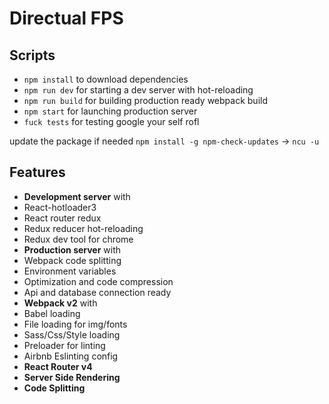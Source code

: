 Directual FPS
=========================
Scripts
---------------
- `npm install` to download dependencies
- `npm run dev` for starting a dev server with hot-reloading
- `npm run build` for building production ready webpack build
- `npm start` for launching production server
- `fuck tests` for testing google your self rofl

update the package if needed `npm install -g npm-check-updates` -> `ncu -u`

Features
--------
- **Development server** with
 - React-hotloader3
 - React router redux
 - Redux reducer hot-reloading
 - Redux dev tool for chrome
- **Production server** with
 - Webpack code splitting
 - Environment variables
 - Optimization and code compression
 - Api and database connection ready
- **Webpack v2** with
 - Babel loading
 - File loading for img/fonts
 - Sass/Css/Style loading
 - Preloader for linting
- Airbnb Eslinting config
- **React Router v4**
- **Server Side Rendering**
- **Code Splitting**
